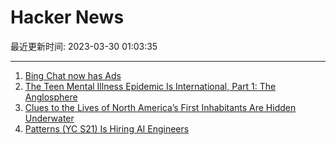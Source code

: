 # Hacker News

最近更新时间: 2023-03-30 01:03:35

--- 
1. [Bing Chat now has Ads](https://twitter.com/debarghya_das/status/1640892791923572737) 
2. [The Teen Mental Illness Epidemic Is International, Part 1: The Anglosphere](https://jonathanhaidt.substack.com/p/international-mental-illness-part-one) 
3. [Clues to the Lives of North America’s First Inhabitants Are Hidden Underwater](https://www.smithsonianmag.com/history/biggest-clues-lives-early-americans-hidden-underwater-submerged-prehistory-180981891/) 
4. [Patterns (YC S21) Is Hiring AI Engineers](http://patterns.app/) 
